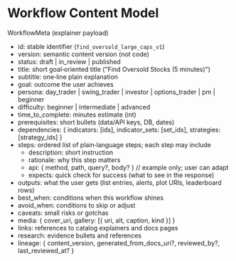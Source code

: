 # Workflow Content Model

WorkflowMeta (explainer payload)
- id: stable identifier (`find_oversold_large_caps_v1`)
- version: semantic content version (not code)
- status: draft | in_review | published
- title: short goal‑oriented title ("Find Oversold Stocks (5 minutes)")
- subtitle: one‑line plain explanation
- goal: outcome the user achieves
- persona: day_trader | swing_trader | investor | options_trader | pm | beginner
- difficulty: beginner | intermediate | advanced
- time_to_complete: minutes estimate (int)
- prerequisites: short bullets (data/API keys, DB, dates)
- dependencies: { indicators: [ids], indicator_sets: [set_ids], strategies: [strategy_ids] }
- steps: ordered list of plain‑language steps; each step may include
  - description: short instruction
  - rationale: why this step matters
  - api: { method, path, query?, body? }  // example only; user can adapt
  - expects: quick check for success (what to see in the response)
- outputs: what the user gets (list entries, alerts, plot URIs, leaderboard rows)
- best_when: conditions when this workflow shines
- avoid_when: conditions to skip or adjust
- caveats: small risks or gotchas
- media: { cover_uri, gallery: [{ uri, alt, caption, kind }] }
- links: references to catalog explainers and docs pages
- research: evidence bullets and references
- lineage: { content_version, generated_from_docs_uri?, reviewed_by?, last_reviewed_at? }

